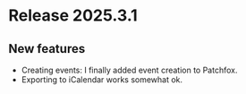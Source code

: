 # Release 2025.3.1

## New features

- Creating events: I finally added event creation to Patchfox.
- Exporting to iCalendar works somewhat ok.
